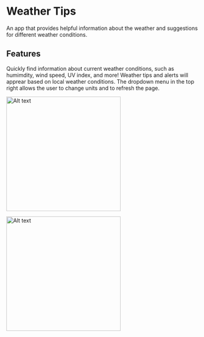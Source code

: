 <h1>Weather Tips</h1>
<p>An app that provides helpful information about the weather and suggestions for different weather conditions.<p>
 
<h2>Features</h2>
<p>Quickly find information about current weather conditions, such as humimdity, wind speed, UV index, and more! Weather tips and alerts will apprear based on local weather conditions. The dropdown menu in the top right allows the user to change units and to refresh the page.</p>
<div class="main">
<img title="scrolling through the weather-tips app" alt="Alt text" 
src="https://res.cloudinary.com/awoelf/image/upload/v1658020110/weather-tips%20demo/Screenshot_2022-07-16_191249.jpg"
width="300"
height="auto">

<img title="scrolling through the weather-tips app" alt="Alt text" 
src="https://res.cloudinary.com/awoelf/image/upload/v1658020694/weather-tips%20demo/Screenshot_2022-07-16_201428.jpg"
width="300"
height="auto">
</div>


